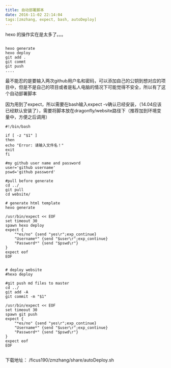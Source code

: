 ```yaml
---
title: 自动部署脚本
date: 2016-11-02 22:14:04
tags:[zmzhang, expect, bash, autoDeploy]
---
```

hexo 的操作实在是太多了。。。


```

hexo generate
hexo deploy
git add .
git commt 
git push
....

```


最不能忍的是要输入两次github用户名和密码，可以添加自己的公钥到想对应的项目中，但是不是自己的项目或者是私人电脑的情况下可能觉得不安全，所以有了这个自动部署脚本

<!-- more -->

因为用到了expect，所以需要在bash输入expect -v确认已经安装，（14.04应该已经默认安装了），需要将脚本放在dragonfly/website路径下（推荐加到环境变量中，方便之后调用）


```
#!/bin/bash

if [ -z "$1" ]
then
echo "Error: 请输入文件名！"
exit
fi

#my github user name and password
user='github username'
pswd='github password'

#pull before generate
cd ../
git pull
cd website/

# generate html template
hexo generate

/usr/bin/expect << EOF
set timeout 30
spawn hexo deploy
expect {
	"*es/no" {send "yes\r";exp_continue}
	"Username*" {send "$user\r";exp_continue}
	"Password*" {send "$pswd\r"}	
}
expect eof
EOF


# deploy website
#hexo deploy

#git push md files to master
cd ../
git add -A
git commit -m "$1"

/usr/bin/expect << EOF
set timeout 30
spawn git push
expect {
	"*es/no" {send "yes\r";exp_continue}
	"Username*" {send "$user\r";exp_continue}
	"Password*" {send "$pswd\r"}	
}
expect eof
EOF


```

下载地址： /ficus190/zmzhang/share/autoDeploy.sh